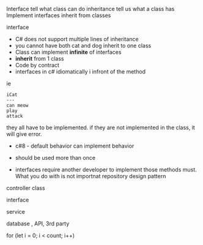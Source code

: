 Interface
tell what class can do
inheritance tell us what a class has
Implement interfaces
inherit from classes

interface

- C# does not support multiple lines of inheritance
- you cannot have both cat and dog inherit to one class
- Class can implement **infinite** of interfaces
- **inherit** from 1 class
- Code by contract
- interfaces in c# idiomatically i infront of the method


ie 
```
iCat
---
can meow
play 
attack
```
they all have to be implemented.
if they are not implemented in the class, it will give error.
- c#8 - default behavior can implement behavior
- should be used more than once

- interfaces require another developer to implement those methods must. What you do with is not importnat repository design pattern


controller class

interface 

service

database , API, 3rd party


for (let i = 0; i < count; i++)